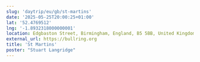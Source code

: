 ```yaml
---
slug: 'daytrip/eu/gb/st-martins'
date: '2025-05-25T20:00:25+01:00'
lat: '52.4769512'
lng: '-1.8932318000000001'
location: Edgbaston Street, Birmingham, England, B5 5BB, United Kingdom
external_url: https://bullring.org
title: 'St Martins'
poster: "Stuart Langridge"
---
```


